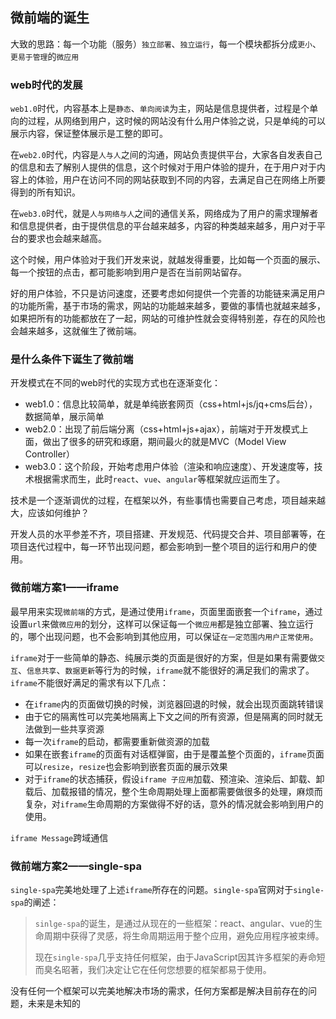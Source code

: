 ## 微前端的诞生

大致的思路：每一个功能（服务）`独立部署`、`独立运行`，每一个模块都拆分成`更小`、`更易于管理`的`微应用`

### web时代的发展

`web1.0`时代，内容基本上是`静态`、`单向阅读`为主，网站是信息提供者，过程是个单向的过程，从网络到用户，这时候的网站没有什么用户体验之说，只是单纯的可以展示内容，保证整体展示是工整的即可。

在`web2.0`时代，内容是`人与人`之间的沟通，网站负责提供平台，大家各自发表自己的信息和去了解别人提供的信息，这个时候对于用户体验的提升，在于用户对于内容上的体验，用户在访问不同的网站获取到不同的内容，去满足自己在网络上所要得到的所有知识。

在`web3.0`时代，就是`人与网络与人`之间的通信关系，网络成为了用户的需求理解者和信息提供者，由于提供信息的平台越来越多，内容的种类越来越多，用户对于平台的要求也会越来越高。

这个时候，用户体验对于我们开发来说，就越发得重要，比如每一个页面的展示、每一个按钮的点击，都可能影响到用户是否在当前网站留存。

好的用户体验，不只是访问速度，还要考虑如何提供一个完善的功能链来满足用户的功能所需，基于市场的需求，网站的功能越来越多，要做的事情也就越来越多，如果把所有的功能都放在了一起，网站的可维护性就会变得特别差，存在的风险也会越来越多，这就催生了微前端。

### 是什么条件下诞生了微前端

开发模式在不同的web时代的实现方式也在逐渐变化：

* web1.0：信息比较简单，就是单纯嵌套网页（css+html+js/jq+cms后台），数据简单，展示简单
* web2.0：出现了前后端分离（css+html+js+ajax），前端对于开发模式上面，做出了很多的研究和琢磨，期间最火的就是MVC（Model View Controller）
* web3.0：这个阶段，开始考虑用户体验（渲染和响应速度）、开发速度等，技术根据需求而生，此时`react`、`vue`、`angular`等框架就应运而生了。

技术是一个逐渐调优的过程，在框架以外，有些事情也需要自己考虑，项目越来越大，应该如何维护？

开发人员的水平参差不齐，项目搭建、开发规范、代码提交合并、项目部署等，在项目迭代过程中，每一环节出现问题，都会影响到一整个项目的运行和用户的使用。

### 微前端方案1——iframe

最早用来实现`微前端`的方式，是通过使用`iframe`，页面里面嵌套一个`iframe`，通过设置`url`来做`微应用`的划分，这样可以保证每一个`微应用`都是独立部署、独立运行的，哪个出现问题，也不会影响到其他应用，可以保证`在一定范围内用户正常使用`。

`iframe`对于一些简单的静态、纯展示类的页面是很好的方案，但是如果有需要做`交互`、`信息共享`、`数据更新`等行为的时候，`iframe`就不能很好的满足我们的需求了。`iframe`不能很好满足的需求有以下几点：

* 在`iframe`内的页面做切换的时候，浏览器回退的时候，就会出现页面跳转错误
* 由于它的隔离性可以完美地隔离上下文之间的所有资源，但是隔离的同时就无法做到一些共享资源
* 每一次`iframe`的启动，都需要重新做资源的加载
* 如果在嵌套`iframe`的页面有对话框弹窗，由于是覆盖整个页面的，`iframe`页面可以`resize`，`resize`也会影响到嵌套页面的展示效果
* 对于`iframe`的状态捕获，假设`iframe 子应用`加载、预渲染、渲染后、卸载、卸载后、加载报错的情况，整个生命周期处理上面都需要做很多的处理，麻烦而复杂，对`iframe`生命周期的方案做得不好的话，意外的情况就会影响到用户的使用。

`iframe Message`跨域通信

### 微前端方案2——single-spa

`single-spa`完美地处理了上述`iframe`所存在的问题。`single-spa`官网对于`single-spa`的阐述：

> `sinlge-spa`的诞生，是通过从现在的一些框架：react、angular、vue的生命周期中获得了灵感，将生命周期运用于整个应用，避免应用程序被束缚。
>
> 现在`single-spa`几乎支持任何框架，由于JavaScript因其许多框架的寿命短而臭名昭著，我们决定让它在任何您想要的框架都易于使用。

没有任何一个框架可以完美地解决市场的需求，任何方案都是解决目前存在的问题，未来是未知的

